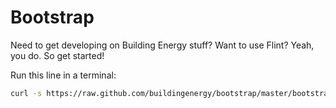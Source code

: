 Bootstrap
=========

Need to get developing on Building Energy stuff?  Want to use Flint?  Yeah, you do.  So get started!

Run this line in a terminal:
```bash
curl -s https://raw.github.com/buildingenergy/bootstrap/master/bootstrap.sh > /tmp/be.sh; bash /tmp/be.sh
```


